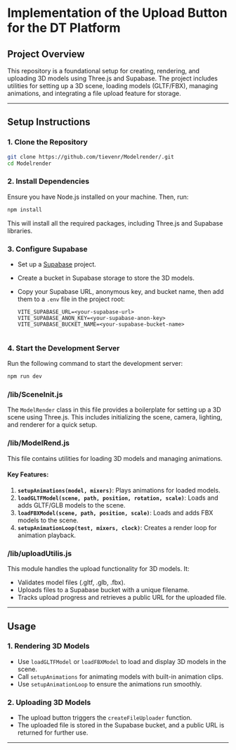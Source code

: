 
# **Implementation of the Upload Button for the DT Platform**

## **Project Overview**

This repository is a foundational setup for creating, rendering, and uploading 3D models using Three.js and Supabase. The project includes utilities for setting up a 3D scene, loading models (GLTF/FBX), managing animations, and integrating a file upload feature for storage.

---

## **Setup Instructions**

### **1. Clone the Repository**

```bash
git clone https://github.com/tievenr/Modelrender/.git
cd Modelrender
```

### **2. Install Dependencies**

Ensure you have Node.js installed on your machine. Then, run:

```bash
npm install
```

This will install all the required packages, including Three.js and Supabase libraries.

### **3. Configure Supabase**

- Set up a [Supabase](https://supabase.com) project.
- Create a bucket in Supabase storage to store the 3D models.
- Copy your Supabase URL, anonymous key, and bucket name, then add them to a `.env` file in the project root:

  ```env
  VITE_SUPABASE_URL=<your-supabase-url>
  VITE_SUPABASE_ANON_KEY=<your-supabase-anon-key>
  VITE_SUPABASE_BUCKET_NAME=<your-supabase-bucket-name>


### **4. Start the Development Server**

Run the following command to start the development server:

```bash
npm run dev
```

### **/lib/SceneInit.js**

The `ModelRender` class in this file provides a boilerplate for setting up a 3D scene using Three.js. This includes initializing the scene, camera, lighting, and renderer for a quick setup.

### **/lib/ModelRend.js**

This file contains utilities for loading 3D models and managing animations.

#### Key Features:
1. **`setupAnimations(model, mixers)`**: Plays animations for loaded models.
2. **`loadGLTFModel(scene, path, position, rotation, scale)`**: Loads and adds GLTF/GLB models to the scene.
3. **`loadFBXModel(scene, path, position, scale)`**: Loads and adds FBX models to the scene.
4. **`setupAnimationLoop(test, mixers, clock)`**: Creates a render loop for animation playback.

### **/lib/uploadUtilis.js**

This module handles the upload functionality for 3D models. It:
- Validates model files (.gltf, .glb, .fbx).
- Uploads files to a Supabase bucket with a unique filename.
- Tracks upload progress and retrieves a public URL for the uploaded file.

---

## **Usage**

### **1. Rendering 3D Models**
- Use `loadGLTFModel` or `loadFBXModel` to load and display 3D models in the scene.
- Call `setupAnimations` for animating models with built-in animation clips.
- Use `setupAnimationLoop` to ensure the animations run smoothly.

### **2. Uploading 3D Models**
- The upload button triggers the `createFileUploader` function.
- The uploaded file is stored in the Supabase bucket, and a public URL is returned for further use.

---
```